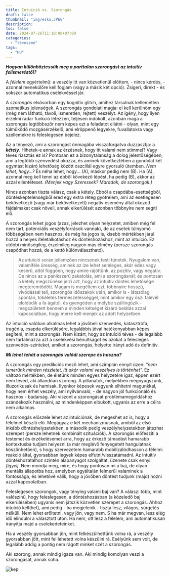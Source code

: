 ```yaml
---
title: Intuíció vs. Szorongás
draft: false
thumbnail: "img/esku.JPEG"
description: 
toc: false
date: 2024-07-26T11:10:00+07:00
categories:
  - "téveszme"
tags:
  - "HU"
---
```


***Hogyan különböztessük meg a parttalan szorongást az intuitív felismeréstől?***

A *félelem* egyértelmű: a veszély itt van közvetlenül előttem, - nincs kérdés, - azonnal menekülőre kell fogjam (vagy a másik két opció). Zsigeri, direkt - és sokszor automatikus cselekvéssel jár.

A *szorongás* elsősorban egy kognitív glitch, amihez társulnak kellemetlen szomatikus jelenségek. A szorongás gondolati magja: el kell kerülnöm egy (még nem látható, távoli, ismeretlen, rejtett) veszélyt. Az igény, hogy ilyen érzelmi radar funkció létezzen, teljesen indokolt, azonban maga a szorongás legtöbbször nem képes ezt a feladatot ellátni - olyan, mint egy túlműködő mozgásérzékelő, ami elröppenő legyekre, fuvallatokra vagy szellemekre is feleslegesen bejelez. 

Az a tényező, ami a szorongást önmagába visszaforgatva duzzasztja: a ***kétely***. Hihetek-e annak az érzésnek, hogy itt valami nem stimmel? Vagy téves riasztás ez is? Pontosan ez a bizonytalanság a dolog jelentőségében, ami a legtöbb szenvedést okozza, és aminek következtében a gondolat két egymást kizáró lehetőség között oszcillál egyre gyorsuló ütemben. *Nem lehet, hogy...?* 
És néha lehet, hogy... (A), máskor pedig nem (B). 
Ha (A), azonnal meg kell tenni az ebből kövekező lépést, ha pedig (B), akkor az azzal ellentéteset. 
*(Menjek vagy Szeressek? Maradok, de szorongok.)* 

Nincs azonban tiszta válasz, csak a kétely. Ebből a csapdába-esettségből, döntésképtelenségből ered egy extra réteg gyötrelem, ami az esetlegesen bekövetkező (vagy már bekövetkezett) negatív esemény által okozott fájdalmakat csak növeli, annak elkerülését azonban többnyire nem segíti elő.

A szorongás lehet jogos (azaz, jelezhet olyan helyzetet, amiben még fel nem tárt, potenciális veszélyforrások vannak), de az esetek túlnyomó többségében nem hasznos, és még ha jogos is, kisebb mértékben járul hozzá a helyes ítéletalkotáshoz és döntéshozáshoz, mint az intuíció. Ez utóbbi minőségileg, érzelmileg nagyon más élmény (persze szorongás csapódhat hozzá, de a kettő különválasztható).

>Az *intuíció* során jellemzően nincsenek testi tünetek. Nyugalom van, valamiféle üresség, aminek az íze lehet semleges, akár édes vagy keserű, attól függően, hogy amire rájöttünk, az pozitív, vagy negatív. De nincs az a pánikszerű zakatolás, ami a szorongásnál; és pontosan a kétely megszűnése jelzi azt, hogy az intuitív döntés lehetősége megteremtődött. Magam is megéltem ezt, többnyire hosszú, vívódással teli, szorongós időszakok után, amikor is - látszólag spontán, tökéletes természetességgel, mint amikor egy őszi falevél eloldódik a fa ágától, és gyengéden a mélybe szállingózik - megszületett bennem a minden kétséget kizáró belátás azzal kapcsolatban, hogy merre kell menjek az adott helyzetben.  

Az intuíció valóban alkalmas lehet a jövőbeli szenvedés, katasztrófa, tragédia, csapda elkerülésére, legalábbis jóval hatékonyabban képes segíteni, mint a szorongás. Nem kizárt, hogy az intuíció téves - de legalább nem tartalmazza azt a cselekvési bénultságot és azokat a felesleges szenvedés-szinteket, amiket a szorongás, helyette irányt adó és definitív.

***Mi lehet tehát a szorongás valódi szerepe és haszna?*** 

A szorongás egy predikciós mező lehet, ami szimplán ennyit üzen: *"nem ismerünk minden részletet, itt akár valami veszélyes is történhet".* Ez változó mértékben, de életünk minden egyes helyzetére igaz, éppen ezért nem téved, aki állandóan szorong. A pillanatok, melyekben megnyugszunk, illuzorikusak és hamisak. Ilyenkor képesek vagyunk elhitetni magunkkal, hogy nem érhet veszély, ami nyilvánvaló, - de nagyon jól funkcionáló és hasznos - badarság. 
Aki viszont a szorongását problémamegoldáshoz szándékozik használni, az mindenképpen elbukott, ugyanis az erre a célra nem alkalmas. 

A szorongás előszele lehet az intuíciónak, de megeshet az is, hogy a félelmet készíti elő. Megágyaz e két mechanizmusnak, amiből az első inkább döntéshelyzetekben, a második pedig veszélyhelyzetekben játszhat szerepet (persze lehetnek kombinált szituációk). A szorongás előfeszíti a testemet és érzékelésemet arra, hogy az érkező támadást hamarabb kontextusba tudjam helyezni (a már meglévő fenyegetett hangulatnak köszönhetően), s hogy szervezetem hamarabb mobilizálódhasson a félelmi reakció által, gyorsabban legyek képes elfutni/visszatámadni. Az intuitív döntéshozatalhoz szintén alapanyagot szolgáltat, üzenete csak ennyi: *figyelj*. Nem mondja meg, mire, és hogy pontosan mi a baj, de olyan mentális állapotba hoz, amelyben egyáltalán felmerül valaminek a fontossága, és lehetővé válik, hogy a jövőben döntést tudjunk (majd) hozni azzal kapcsolatban.

Feleslegesen szorongok, vagy tényleg valami baj van? A válasz: több, mint valószínű, hogy feleslegesen, a döntéshozásban (a közeledő baj elkerülésében) ugyanis nem játszik közvetlen szerepet a szorongás. Ahhoz intuíció kell(het), ami pedig - ha megjelenik - tiszta lesz, világos, sürgetés nélküli. Nem lehet erőltetni, vagy jön, vagy nem. S ha már megvan, lesz elég idő elindulni a választott úton. Ha nem, ott lesz a félelem, ami automatikusan irányítja majd a cselekedeteinket.

Ha a veszély gyorsabban jön, mint felkészülhettünk volna rá, a veszély gyorsabban jött, mint fel lehetett volna készülni rá. Esélyünk sem volt, de legalább addig a pontig nem rágott minket szét a szorongás.

Aki szorong, annak mindig igaza van. Aki mindig komolyan veszi a szorongását, annak soha.

![kep](/redditpost.jpg)